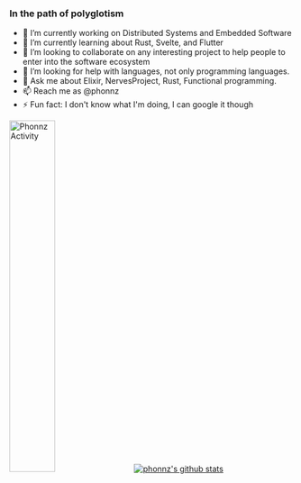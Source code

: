 ### In the path of polyglotism

- 🔭 I’m currently working on Distributed Systems and Embedded Software
- 🌱 I’m currently learning about Rust, Svelte, and Flutter
- 👯 I’m looking to collaborate on any interesting project to help people to enter into the software ecosystem
- 🤔 I’m looking for help with languages, not only programming languages.
- 💬 Ask me about Elixir, NervesProject, Rust, Functional programming.
- 📫 Reach me as @phonnz
- ⚡ Fun fact: I don't know what I'm doing, I can google it though

<img src="https://wakatime.com/share/@phonnz/9ab546f7-805b-4a59-90a4-90b2cc3758f1.svg" alt="Phonnz Activity" width="40%"/>  &nbsp;&nbsp;&nbsp; [![phonnz's github stats](https://github-readme-stats.vercel.app/api/top-langs?username=phonnz&hide_title=true)](https://github.com/phonnz/github-readme-stats)
